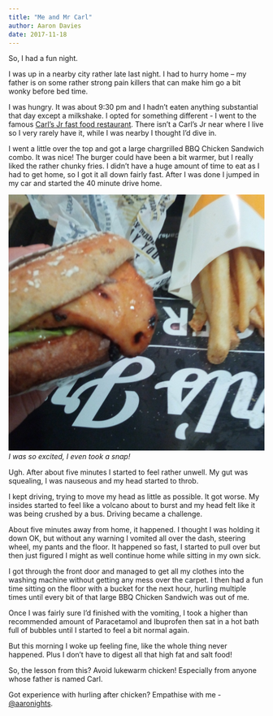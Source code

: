 ```yaml
---
title: "Me and Mr Carl"
author: Aaron Davies
date: 2017-11-18
---
```


So, I had a fun night.

I was up in a nearby city rather late last night. I had to hurry home – my father is on some rather strong pain killers that can make him go a bit wonky before bed time.

I was hungry. It was about 9:30 pm and I hadn’t eaten anything substantial that day except a milkshake. I opted for something different - I went to the famous [Carl’s Jr fast food restaurant](http://www.carlsjr.co.nz/). There isn’t a Carl’s Jr near where I live so I very rarely have it, while I was nearby I thought I’d dive in.

I went a little over the top and got a large chargrilled BBQ Chicken Sandwich combo. It was nice! The burger could have been a bit warmer, but I really liked the rather chunky fries. I didn’t have a huge amount of time to eat as I had to get home, so I got it all down fairly fast. After I was done I jumped in my car and started the 40 minute drive home.

[![I was so excited, I even took a snap!](/media/images/blog/IMG_20171119_000216_281.jpg)](/media/images/blog/IMG_20171119_000216_281.jpg)
_I was so excited, I even took a snap!_

Ugh. After about five minutes I started to feel rather unwell. My gut was squealing, I was nauseous and my head started to throb.

I kept driving, trying to move my head as little as possible. It got worse. My insides started to feel like a volcano about to burst and my head felt like it was being crushed by a bus. Driving became a challenge.

About five minutes away from home, it happened. I thought I was holding it down OK, but without any warning I vomited all over the dash, steering wheel, my pants and the floor. It happened so fast, I started to pull over but then just figured I might as well continue home while sitting in my own sick.

I got through the front door and managed to get all my clothes into the washing machine without getting any mess over the carpet. I then had a fun time sitting on the floor with a bucket for the next hour, hurling multiple times until every bit of that large BBQ Chicken Sandwich was out of me.

Once I was fairly sure I’d finished with the vomiting, I took a higher than recommended amount of Paracetamol and Ibuprofen then sat in a hot bath full of bubbles until I started to feel a bit normal again.

But this morning I woke up feeling fine, like the whole thing never happened. Plus I don’t have to digest all that high fat and salt food!

So, the lesson from this? Avoid lukewarm chicken! Especially from anyone whose father is named Carl.

Got experience with hurling after chicken? Empathise with me - [@aaronights](http://twitter.com/aaronights).
